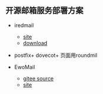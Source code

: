 ## 开源邮箱服务部署方案

* iredmail
    - [site](https://www.iredmail.org/)
    - [download](https://www.iredmail.org/download.html)

* postfix+ dovecot+ 页面用roundmil


*  EwoMail
    - [gitee source](https://gitee.com/laowu5/EwoMail)
    - [site](http://www.ewomail.com/)
